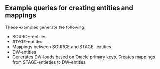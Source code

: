 ## Example queries for creating entities and mappings

These examples generate the following:
- SOURCE-entities
- STAGE-entities
- Mappings between SOURCE and STAGE -entities
- DW-entities
- Generates DW-loads based on Oracle primary keys. Creates mappings from STAGE-entieties to DW-entities